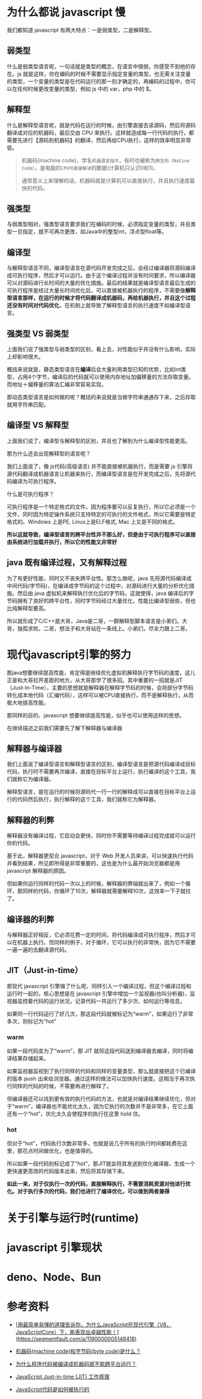 # 为什么都说 javascript 慢

我们都知道 javascript 有两大特点：一是弱类型，二是解释型。

## 弱类型

什么是弱类型语言呢，一句话就是类型的概念，在语言中很弱，你感受不到他的存在。js 就是这样，你在编码的时候不需要显示指定变量的类型，也无需关注变量的类型，一个变量的类型是在代码运行的那一刻才确定的，再编码的过程中，你可以在任何时候更改变量的类型，例如 js 中的 var，php 中的 $。

## 解释型

什么是解释型语言呢，就是代码在运行的时候，由引擎直接去读源码，然后将源码翻译成对应的机器码，最后交由 CPU 来执行。这样就造成每一行代码的执行，都需要先进行【源码到机器码】的翻译，然后再给CPU执行，这样的效率明显非常低。

> 机器码(machine code)，学名`机器语言指令`，有时也被称为`原生码（Native Code）`，是电脑的`CPU可直接解读`的数据(计算机只认识0和1)。
>
> 通常意义上来理解的话，机器码就是计算机可以直接执行，并且执行速度最快的代码。

## 强类型

与弱类型相对，强类型语言要求我们在编码的时候，必须指定变量的类型，并且类型一旦指定，就不可再次更改，如Java中的整型int，浮点型float等。

## 编译型

与解释型语言不同，编译型语言在源代码开发完成之后，会经过编译器将源码编译成可执行程序，然后才可以运行。由于这个编译过程并没有时间要求，所以编译器可以对源码进行长时间的大量的优化措施。最后的结果就是编译型语言最后生成的可执行程序是经过大量长时间优化后，可以直接被机器执行的程序，不需要像**解释型语言那样，在运行的时候才将代码翻译成机器码，再给机器执行，并且这个过程还没有时间对代码优化**，在机制上就导致了解释型语言的执行速度不如编译型语言。

## 强类型 VS 弱类型

上面我们说了强类型与弱类型的区别，看上去，对性能似乎并没有什么影响，实际上却影响很大。

概括来说就是，静态类型语言在**编译**后会大量利用类型已知的优势，比如int类型，占用4个字节，编译后的代码就可以使用内存地址加偏移量的方法存取变量。而地址＋偏移量的算法汇编非常容易实现。

那动态类型语言是如何做的呢？概括的来说就是当做字符串通通存下来，之后存取就用字符串匹配。

## 编译型 VS 解释型

上面我们说了，编译型与解释型的区别，并且也了解到为什么编译型性能更高。

那为什么还会出现解释型的语言呢？

我们上面说了，像 js代码(高级语言) 并不能直接被机器执行，而是需要 js 引擎将源代码翻译成机器语言让机器来执行，而编译型语言是在开发完成之后，先将源代码编译为可执行程序。

什么是可执行程序？

可执行程序是一个特定格式的文件。因为程序要可以反复执行，所以它必须是一个文件，同时因为特定操作系统只支持特定的可执行的文件格式，所以它需要是特定格式的。Windows 上是PE, Linux上是ELF格式, Mac 上又是不同的格式。

**所以这就导致，编译型语言的跨平台性并不那么好，但是由于可执行程序可以直接由系统进行加载并执行，所以它的性能又非常好**

## java 既有编译过程，又有解释过程

为了有更好性能，同时又不丧失跨平台性。那怎么做呢，java 先将源代码编译成中间代码(字节码)，在编译成字节码的这个过程中，对源码进行大量的分析优化措施。然后由 java 虚拟机来解释执行优化后的字节码，这就使得，java 编译后的字节码拥有了良好的跨平台性，同时字节码经过大量优化，性能比编译型弱些，但也比纯解释型要高。

所以就形成了C/C++是大哥，Java是二哥，一群解释型脚本语言是小弟们。大哥，独孤求败。二哥，想法子和大哥站在一条线上。小弟们，尽全力跟上二哥。

# 现代javascript引擎的努力

那java想要继续提高性能，肯定得是继续优化虚拟机解释执行字节码的速度，这儿正是和大哥拉开差距的地方。从大哥那学了很多招。其中重要的一招就是JIT（Just-In-Time），主要的思想就是解释器在解释字节码的时候，会将部分字节码转化成本地代码（汇编代码），这样可以被CPU直接执行，而不是解释执行，从而极大地提高性能。

那同样的目的，javascript 想要继续提高性能，似乎也可以使用这样的思想。

在继续描述之前我们需要先了解下解释器与编译器

## 解释器与编译器

我们上面说了编译型语言和解释型语言的区别，编译型语言是把源代码编译成目标代码，执行时不需要再次编译，直接在目标平台上运行，执行编译的这个工具，我们就称它为编译器。

解释型语言，是在运行的时候将源码代一行一行的解释成可以直接在目标平台上运行的代码然后执行，执行解释的这个工具，我们就称它为解释器。

## 解释器的利弊

解释器没有编译过程，它启动会更快，同时你不需要等待编译过程完成就可以运行你的代码。

基于此，解释器更契合 javascript，对于 Web 开发人员来讲，可以快速执行代码并看到结果，所见即所得是非常重要的，这也是为什么最开始浏览器都是用 javascript 解释器的原因。

但如果你运行同样的代码一次以上的时候，解释器的弊端就出来了，例如一个循环，那同样的代码，你循环了10次，解释器就需要解释10次，这效率一下子就拉了。

## 编译器的利弊

与解释器正好相反，它必须花费一定的时间，将代码编译成可执行程序，然后才可以在机器上执行。但同样的例子，对于循环，它可以执行的非常快，因为它不需要一遍一遍的去翻译源代码。

## JIT（Just-in-time）

那现代 javascript 引擎做了什么呢，同样引入一个编译过程，但这个编译过程和运行时一起的，核心思想是在 javascript 引擎中增加一个监视器(也叫分析器)，监视器监控着代码的运行状况，记录代码一共运行了多少次、如何运行等信息。

如果同一行代码运行了好几次，那这段代码就被标记为“warm”，如果运行了非常多次，则标记为“hot”

### warm

如果一段代码变为了“warm”，那 JIT 就将这段代码送到编译器去编译，同时将编译结果存储起来。

如果监视器监视到了执行同样的代码和同样的变量类型，那么就直接把这个已编译的版本 push 出来给浏览器。通过这样的做法可以加快执行速度。这相当于再次执行同样的代码的时候，不需要再进行解释了。

但编译器还可以找到更有效的执行代码的方法，也就是对编译结果继续优化，但对于“warm”，编译器也不能优化太久，因为它执行的次数并不是非常多，在它上面还有一个“hot”，优化太久会使程序的执行在这里 hold 住。

### hot

但对于“hot”，代码执行次数非常多，也就是说几乎所有的执行时间都耗费在这里，那花点时间做优化，也是值得的。

所以如果一段代码别标记成了“hot”，那JIT就会将其发送到优化编译器，生成一个更快速更高效的代码版本出来，然后将其存储下来。

**如此一来，对于仅执行一次的代码，直接解释执行，不需要消耗资源对他进行优化。对于执行多次的代码，我们也进行了编译优化，可以做到两者兼得** 



# 关于引擎与运行时(runtime)

# javascript 引擎现状

 # deno、Node、Bun

# 参考资料

- [[用最简单易懂的道理告诉你，为什么JavaScript在现代引擎（V8，JavaScriptCore）下，能表现出卓越性能！](https://segmentfault.com/a/1190000005148418)](https://segmentfault.com/a/1190000005148418)
- [机器码(machine code)和字节码(byte code)是什么？](https://juejin.cn/post/6844903943714111501)
- [为什么程序代码被编译成机器码就不能跨平台运行？](https://www.zhihu.com/question/38199129)

- [JavaScript Just-in-time (JIT) 工作原理](https://www.imyangyong.com/blog/2020/11/%E6%B5%8F%E8%A7%88%E5%99%A8/JavaScript%20Just-in-time%20(JIT)%20%E5%B7%A5%E4%BD%9C%E5%8E%9F%E7%90%86/)
- [JavaScript代码是如何被执行的](https://segmentfault.com/a/1190000023133326)